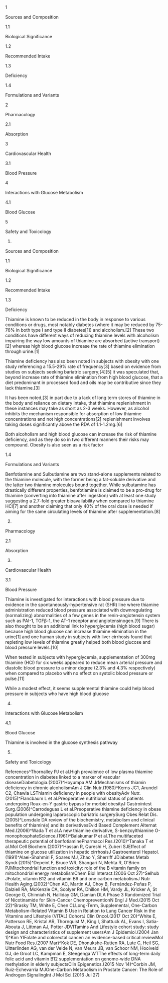 1

Sources and Composition

1.1

Biological Significance

1.2

Recommended Intake

1.3

Deficiency

1.4

Formulations and Variants

2

Pharmacology

2.1

Absorption

3

Cardiovascular Health

3.1

Blood Pressure

4

Interactions with Glucose Metabolism

4.1

Blood Glucose

5

Safety and Toxicology

1.

Sources and Composition

1.1

Biological Significance

1.2

Recommended Intake

1.3

Deficiency

Thiamine is known to be reduced in the body in response to various conditions or drugs, most notably diabetes (where it may be reduced by 75\-76% in both type I and type II diabetes\[1]) and alcoholism.\[2] These two conditions have different ways of reducing thiamine levels with alcoholism impairing the way low amounts of thiamine are absorbed (active transport)\[2] whereas high blood glucose increase the rate of thiamine elimination through urine.\[1]

Thiamine deficiency has also been noted in subjects with obesity with one study referencing a 15\.5\-29% rate of frequency\[3] based on evidence from studies on subjects seeking bariatric surgery;\[4]\[5] it was speculated that, beyond increase rate of thiamine elimination from high blood glucose, that a diet predominant in processed food and oils may be contributive since they lack thiamine.\[3]

It has been noted,\[3] in part due to a lack of long term stores of thiamine in the body and reliance on dietary intake, that thiamine replenishment in these instances may take as short as 2\-3 weeks. However, as alcohol inhibits the mechanism responsible for absorption of low thiamine concentrations and not high concentrations\[2] replenishment involves taking doses significantly above the RDA of 1\.1\-1\.2mg.\[6]


Both alcoholism and high blood glucose can increase the risk of thiamine deficiency, and as they do so in two different manners their risks may compound. Obesity is also seen as a risk factor


1.4

Formulations and Variants

Benfotiamine and Sulbutiamine are two stand\-alone supplements related to the thiamine molecule, with the former being a fat\-soluble derivative and the latter two thiamine molecules bound together. While sulbutamine has drastically different properties, benfotiamine is claimed to be a pro\-drug for thiamine (converting into thiamine after ingestion) with at least one study suggesting a 2\.7\-fold greater bioavailability when compared to thiamine HCl\[7] and another claiming that only 40% of the oral dose is needed if aiming for the same circulating levels of thiamine after supplementation.\[8]

2.

Pharmacology

2.1

Absorption

3.

Cardiovascular Health

3.1

Blood Pressure

Thiamine is investigated for interactions with blood pressure due to evidence in the spontaneously\-hypertensive rat (SHR) line where thiamine administration reduced blood pressure associated with downregulating (normalizing) abnormalities of a few genes in the renin\-angiotensin system such as PAI\-1, TGFβ\-1, the AT\-1 receptor and angiotensinogen.\[9] There is also thought to be an additional link to hyperglycemia (high blood sugar) because high blood glucose can increase thiamine elimination in the urine\[1] and one human study in subjects with liver cirrhosis found that repleting low levels of thiamine greatly helped both blood glucose and blood pressure levels.\[10]

When tested in subjects with hyperglycemia, supplementation of 300mg thiamine (HCl) for six weeks appeared to reduce mean arterial pressure and diastolic blood pressure to a minor degree (2\.3% and 4\.3% respectively) when compared to placebo with no effect on systolic blood pressure or pulse.\[11]


While a modest effect, it seems supplemental thiamine could help blood pressure in subjects who have high blood glucose


4.

Interactions with Glucose Metabolism

4.1

Blood Glucose

Thiamine is involved in the glucose synthesis pathway

5.

Safety and Toxicology

References^Thornalley PJ et al.High prevalence of low plasma thiamine concentration in diabetes linked to a marker of vascular diseaseDiabetologia.(2007)^Hoyumpa AM JrMechanisms of thiamin deficiency in chronic alcoholismAm J Clin Nutr.(1980)^Kerns JC1, Arundel C2, Chawla LSThiamin deficiency in people with obesityAdv Nutr.(2015)^Flancbaum L et al.Preoperative nutritional status of patients undergoing Roux\-en\-Y gastric bypass for morbid obesityJ Gastrointest Surg.(2006)^Carrodeguas L et al.Preoperative thiamine deficiency in obese population undergoing laparoscopic bariatric surgerySurg Obes Relat Dis.(2005)^Lonsdale DA review of the biochemistry, metabolism and clinical benefits of thiamin(e) and its derivativesEvid Based Complement Alternat Med.(2006)^Wada T et al.A new thiamine derivative, S\-benzoylthiamine O\-monophosphateScience.(1961)^Balakumar P et al.The multifaceted therapeutic potential of benfotiaminePharmacol Res.(2010)^Tanaka T et al.Mol Cell Biochem.(2007)^Hassan R, Qureshi H, Zuberi SJEffect of thiamine on glucose utilization in hepatic cirrhosisJ Gastroenterol Hepatol.(1991)^Alaei\-Shahmiri F, Soares MJ, Zhao Y, Sherriff JDiabetes Metab Syndr.(2015)^Depeint F, Bruce WR, Shangari N, Mehta R, O'Brien PJMitochondrial function and toxicity: role of the B vitamin family on mitochondrial energy metabolismChem Biol Interact.(2006 Oct 27)^Selhub JFolate, vitamin B12 and vitamin B6 and one carbon metabolismJ Nutr Health Aging.(2002)^Chen AC, Martin AJ, Choy B, Fernández\-Peñas P, Dalziell RA, McKenzie CA, Scolyer RA, Dhillon HM, Vardy JL, Kricker A, St George G, Chinniah N, Halliday GM, Damian DLA Phase 3 Randomized Trial of Nicotinamide for Skin\-Cancer ChemopreventionN Engl J Med.(2015 Oct 22)^Brasky TM, White E, Chen CLLong\-Term, Supplemental, One\-Carbon Metabolism\-Related Vitamin B Use in Relation to Lung Cancer Risk in the Vitamins and Lifestyle (VITAL) CohortJ Clin Oncol.(2017 Oct 20)^White E, Patterson RE, Kristal AR, Thornquist M, King I, Shattuck AL, Evans I, Satia\-Abouta J, Littman AJ, Potter JDVITamins And Lifestyle cohort study: study design and characteristics of supplement usersAm J Epidemiol.(2004 Jan 1)^Kim YIFolate and colorectal cancer: an evidence\-based critical reviewMol Nutr Food Res.(2007 Mar)^Kok DE, Dhonukshe\-Rutten RA, Lute C, Heil SG, Uitterlinden AG, van der Velde N, van Meurs JB, van Schoor NM, Hooiveld GJ, de Groot LC, Kampman E, Steegenga WTThe effects of long\-term daily folic acid and vitamin B12 supplementation on genome\-wide DNA methylation in elderly subjectsClin Epigenetics.(2015 Nov 14)^Corbin JM, Ruiz\-Echevarría MJOne\-Carbon Metabolism in Prostate Cancer: The Role of Androgen SignalingInt J Mol Sci.(2016 Jul 27)